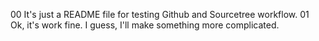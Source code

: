 00 It's just a README file for testing Github and Sourcetree workflow.
01 Ok, it's work fine. I guess, I'll make something more complicated.